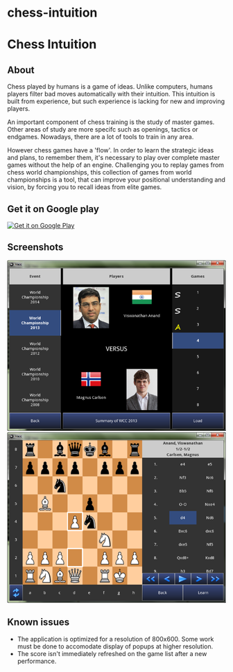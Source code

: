 # chess-intuition

Chess Intuition
===============

About
-----
Chess played by humans is a game of ideas. Unlike computers, humans
players filter bad moves automatically with their intuition.
This intuition is built from experience, but such experience is lacking
for new and improving players.

An important component of chess training is the study of master games.
Other areas of study are more specifc such as openings, tactics or
endgames. Nowadays, there are a lot of tools to train in any area.

However chess games have a 'flow'. In order to learn the strategic ideas
and plans, to remember them, it's necessary to play over complete master
games without the help of an engine. Challenging you to replay games
from chess world championships, this collection of games from world
championships is a tool, that can improve your positional understanding
and vision, by forcing you to recall ideas from elite games.

Get it on Google play
---------------------
<a href="https://play.google.com/store/apps/details?id=com.logiqub.chessintuition">
  <img alt="Get it on Google Play"
       src="https://developer.android.com/images/brand/en_generic_rgb_wo_45.png" />
</a>

Screenshots
-----------
![02.png](https://github.com/victor-rene/chess-intuition/raw/master/screenshot/02.png "Event/Game selection")
![03.png](https://github.com/victor-rene/chess-intuition/raw/master/screenshot/03.png "Game viewer")

Known issues
------------
 * The application is optimized for a resolution of 800x600. Some work must be
   done to accomodate display of popups at higher resolution.
 * The score isn't immediately refreshed on the game list after a new
   performance.
